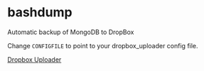 # bashdump
Automatic backup of MongoDB to DropBox

Change `CONFIGFILE` to point to your dropbox_uploader config file.

[Dropbox Uploader](https://github.com/andreafabrizi/Dropbox-Uploader)
